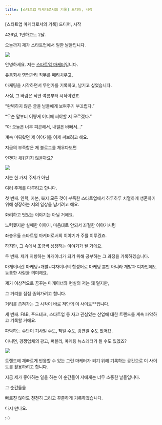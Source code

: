 ```yaml
---
title: [스타트업 마케터로서의 기록] 드디어, 시작
---
```


[스타트업 마케터로서의 기록] 드디어, 시작



426일, 1년하고도 2달.

오늘까지 제가 스타트업에서 일한 날들입니다.

![](C:\Users\USER\Documents\GitHub\boriku\boriku\img\firstlog_1.jpg)

안녕하세요. 저는 <u>스타트업 마케터</u>입니다.

유통회사 영업관리 직무를 때려치우고,

마케팅을 시작하면서 무언가를 기록하고, 남기고 싶었습니다.



사실, 그 바람은 작년 여름부터 시작이었죠.

“완벽하지 않은 글을 남들에게 보여주기 부끄럽다.”

“무슨 말부터 어떻게 어디에 써야할 지 모르겠다.”

“아 오늘은 너무 피곤해서, 내일은 바빠서…”



계속 미뤄왔던 제 이야기를 이제 써보려고 해요.



지금의 부족함은 제 블로그를 채우다보면

언젠가 채워지지 않을까요?



![](C:\Users\USER\Documents\GitHub\boriku\boriku\img\firstlog_2.jpg)



저는 한 가지 주제가 아닌

여러 주제를 다루려고 합니다.


첫 번째. 인력, 자본, 복지 모든 것이 부족한 스타트업에서 하루하루 치열하게 생존하기 위해 성장하는 저의 일상을 남기려고 해요.



화려하고 멋있는 이야기는 아닐 거에요.

노력했지만 실패한 이야기, 마음대로 안되서 좌절한 이야기처럼

좌충우돌 스타트업 마케터로서의 이야기가 주를 이루겠죠.

하지만, 그 속에서 조금씩 성장하는 이야기가 될 거에요.





두 번째. 제가 지향하는 마개이너가 되기 위해 공부하는 그 과정을 기록하겠습니다.

마개이너란 마케팅+개발+디자이너의 합성어로 마케팅 뿐만 아니라 개발과 디자인에도 능통한 사람을 의미해요.

제가 이상적으로 꿈꾸는 마개이너와 현실의 저는 꽤 멀지만,

그 거리를 점점 좁혀가려고 합니다.

거리를 좁혀가는 그 시작이 바로 저만의 이 사이트**입니다.





세 번째. F&B, 푸드테크, 스타트업 등 자고 관심있는 산업에 대한 트렌드를 계속 파악하고 기록할 거에요.

파악하는 수단이 기사일 수도, 책일 수도, 강연일 수도 있어요.

아니면, 경쟁업체의 광고, 퍼블리, 마케팅 뉴스레터가 될 수도 있겠죠?

 ![](C:\Users\USER\Documents\GitHub\boriku\boriku\img\firstlog_3.jpg)

트렌드에 재빠르게 반응할 수 있는 그런 마케터가 되기 위해 기록하는 공간으로 이 사이트를 활용하려고 합니다.



지금 제가 좋아하는 일을 하는 이 순간들이 저에게는 너무 소중한 날들입니다.



그 순간들을

빠르진 않아도 천천히 그리고 꾸준하게 기록하겠습니다.



다시 만나요.

:-)
